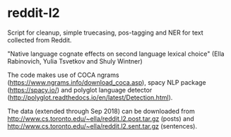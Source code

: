 # reddit-l2

Script for cleanup, simple truecasing, pos-tagging and NER for text collected from Reddit.

"Native language cognate effects on second language lexical choice" (Ella Rabinovich, Yulia Tsvetkov and Shuly Wintner)

The code makes use of COCA ngrams (https://www.ngrams.info/download_coca.asp), spacy NLP package (https://spacy.io/)
and polyglot language detector (http://polyglot.readthedocs.io/en/latest/Detection.html).

The data (extended through Sep 2018) can be downloaded from http://www.cs.toronto.edu/~ella/reddit.l2.post.tar.gz (posts) and http://www.cs.toronto.edu/~ella/reddit.l2.sent.tar.gz (sentences).

